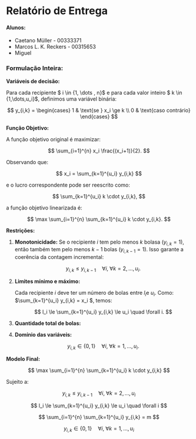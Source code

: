 # Relatório de Entrega

#### Alunos:

- Caetano Müller - 00333371
- Marcos L. K. Reckers - 00315653
- Miguel

### Formulação Inteira:

**Variáveis de decisão:**

Para cada recipiente $ i \in \{1, \dots , n\}$ e para cada valor inteiro $ k \in \{1,\dots,u_i\}$, definimos uma variável binária:

$$
y_{i,k} = \begin{cases}
1 & \text{se } x_i \ge k \\
0 & \text{caso contrário}
\end{cases}
$$

**Função Objetivo:**

A função objetivo original é maximizar:

$$
\sum_{i=1}^{n} x_i \frac{(x_i+1)}{2}.
$$

Observando que:

$$
x_i = \sum_{k=1}^{u_i} y_{i,k}
$$

e o lucro correspondente pode ser reescrito como:

$$
\sum_{k=1}^{u_i} k \cdot y_{i,k},
$$

a função objetivo linearizada é:

$$
\max \sum_{i=1}^{n} \sum_{k=1}^{u_i} k \cdot y_{i,k}.
$$

**Restrições:**

1. **Monotonicidade:**
   Se o recipiente $i$ tem pelo menos $k$ bolasa $(y_{i,k} = 1)$, então também tem pelo menos $k-1$ bolas $(y_{i,k-1} =1)$. Isso garante a coerência da contagem incremental:

   $$
   y_{i,k} \le y_{i,k-1} \quad \forall i, \; \forall k=2,\dots,u_i.
   $$
2. **Limites mínimo e máximo:**

   Cada recipiente $i$ deve ter um número de bolas entre $l_{i}$e $u_{i}$. Como: $\sum_{k=1}^{u_i} y_{i,k} = x_i $, temos:

   $$
   l_i \le \sum_{k=1}^{u_i} y_{i,k} \le u_i \quad \forall i.
   $$
3. **Quantidade total de bolas:**
4. **Domínio das variáveis:**

   $$
   y_{i,k} \in \{0,1\} \quad \forall i, \; \forall k=1,\dots,u_i.
   $$

**Modelo Final:**

$$
\max \sum_{i=1}^{n} \sum_{k=1}^{u_i} k \cdot y_{i,k}
$$

Sujeito a:

$$
y_{i,k} \le y_{i,k-1} \quad \forall i, \; \forall k=2,\dots,u_i
$$

$$
l_i \le \sum_{k=1}^{u_i} y_{i,k} \le u_i \quad \forall i
$$

$$
\sum_{i=1}^{n} \sum_{k=1}^{u_i} y_{i,k} = m
$$

$$
y_{i,k} \in \{0,1\} \quad \forall i, \; \forall k=1,\dots,u_i
$$
